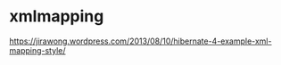 xmlmapping
==========

https://jirawong.wordpress.com/2013/08/10/hibernate-4-example-xml-mapping-style/
